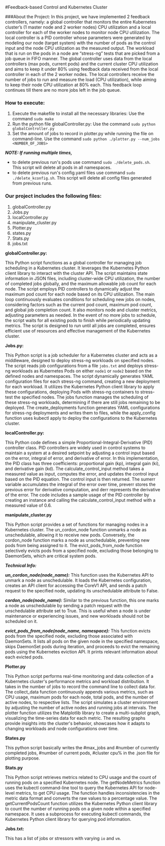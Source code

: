 #Feedback-based Control and Kubernetes Cluster

###About the Project:
In this project, we have implemented 2 feedback controllers, namely: a global controller that monitors the entire Kubernetes cluster’s (1 master node and 2 worker nodes) CPU utilization and  a local controller for each of the worker nodes to monitor node CPU utilization. The local controller is a PID controller whose parameters were generated by modeling our node (target system) with the number of pods as the control input and the node CPU utilization as the measured output. The workload that is run on the pods in a node are “stress-ng” tests that are picked from a job queue in FIFO manner. The global controller uses data from the local controllers (max pods, current pods) and the current cluster CPU utilization and aims to keep it under 80% using feedback data received from the local controller in each of the 2 worker nodes. The local controllers receive the number of jobs to run and measure the load (CPU utilization), while aiming to keep their node CPU utilization at 80% each. This feedback loop continues till there are no more jobs left in the job queue.

### How to execute:
1) Execute the makefile to install all the necessary libraries:
  	 Use the command `sudo make`
2) Run the python file globalController.py:
Use the command `sudo python globalController.py`
3) Set the amount of jobs to record in plotter.py while running the file on command-line.
	Use the command `sudo python ./plotter.py --num_jobs <NUMBER_OF_JOBS>`

***NOTE: If running multiple times,***
   * to delete previous run's pods use command `sudo ./delete_pods.sh`. This script will delete all pods in all namespaces.
   * to delete previous run's config.yaml files use command `sudo ./delete_kconfig.sh`. This script will delete all config files generated from previous runs.

### Our project includes the following files:
1. globalController.py
2. Jobs.py
3. localController.py
4. manipulate_cluster.py
5. Plotter.py
6. states.py
7. Stats.py
8. jobs.txt
 
 
**globalController.py:**

This Python script functions as a global controller for managing job scheduling in a Kubernetes cluster. It leverages the Kubernetes Python client library to interact with the cluster API. The script maintains state information in JSON files, including cluster-wide CPU utilization, the number of completed jobs globally, and the maximum allowable job count for each node. The script employs PID controllers to dynamically adjust the maximum pod count for each node based on its CPU utilization. The main loop continuously evaluates conditions for scheduling new jobs on nodes, considering factors such as the current pod count, maximum pod count, and global job completion count. It also monitors node and cluster metrics, adjusting parameters as needed. In the event of no more jobs to schedule, the script waits for all existing pods to finish while periodically updating metrics. The script is designed to run until all jobs are completed, ensures efficient use of resources and effective management of the Kubernetes cluster.
 
**Jobs.py:**

This Python script is a job scheduler for a Kubernetes cluster and acts as a middleware, designed to deploy stress-ng workloads on specified nodes. The script reads job configurations from a file `jobs.txt` and deploys stress-ng workloads as Kubernetes Pods on either `node1` or `node2` based on the defined nodes and namespaces. The script dynamically generates YAML configuration files for each stress-ng command, creating a new deployment for each workload. It utilizes the Kubernetes Python client library to apply these configurations, deploying Pods with stress-ng containers to stress-test the specified nodes. The jobs function manages the scheduling of these stress-ng workloads, determining if there are still jobs remaining to be deployed. The create_deployments function generates YAML configurations for stress-ng deployments and writes them to files, while the apply_config function uses kubectl apply to deploy the configurations to the Kubernetes cluster. 

**localController.py:**

This Python code defines a simple Proportional-Integral-Derivative (PID) controller class. PID controllers are widely used in control systems to maintain a system at a desired setpoint by adjusting a control input based on the error, integral of error, and derivative of error. In this implementation, the PID class has three coefficients: proportional gain (kp), integral gain (ki), and derivative gain (kd). The calculate_control_input method takes a measured value as input, computes the error, and updates the control input based on the PID equation. The control input is then returned. The sumerr variable accumulates the integral of the error over time, preverr stores the previous error for derivative computation, and derr represents the derivative of the error. The code includes a sample usage of the PID controller by creating an instance and calling the calculate_control_input method with a measured value of 0.6. 

**manipulate_cluster.py**

This Python script provides a set of functions for managing nodes in a Kubernetes cluster. The un_cordon_node function unmarks a node as unschedulable, allowing it to receive new pods. Conversely, the cordon_node function marks a node as unschedulable, preventing new pods from being assigned to it. The evict_pods_from_node function selectively evicts pods from a specified node, excluding those belonging to DaemonSets, which are critical system pods.

***Technical Info:***

***un_cordon_node(node_name):*** This function uses the Kubernetes API to unmark a node as unschedulable. It loads the Kubernetes configuration, creates an API client for accessing the CoreV1 API, and sends a patch request to the specified node, updating its unschedulable attribute to False.

***cordon_node(node_name):*** Similar to the previous function, this one marks a node as unschedulable by sending a patch request with the unschedulable attribute set to True. This is useful when a node is under maintenance or experiencing issues, and new workloads should not be scheduled on it.

***evict_pods_from_node(node_name, namespace):*** This function evicts pods from the specified node, excluding those associated with DaemonSets. It lists all pods on the given node in the specified namespace, skips DaemonSet pods during iteration, and proceeds to evict the remaining pods using the Kubernetes eviction API. It prints relevant information about each evicted pods.

**Plotter.py**

This Python script performs real-time monitoring and data collection of a Kubernetes cluster's performance metrics and workload distribution. It takes in the number of jobs to record the command line to collect data for. The collect_data function continuously appends various metrics, such as CPU usage, maximum pods for each node, total pods, and the number of active nodes, to respective lists. The script simulates a cluster environment by adjusting the number of active nodes and running jobs at intervals. The plotter function utilizes the Matplotlib library to create a multi-subplot graph, visualizing the time-series data for each metric. The resulting graphs provide insights into the cluster's behavior, showcases how it adapts to changing workloads and node configurations over time.

**States.py**

This python script basically writes the #max_jobs and #number of currently completed jobs, #number of current pods, #cluster cpu%  in the .json file for plotting purpose.

**Stats.py**

This Python script retrieves metrics related to CPU usage and the count of running pods on a specified Kubernetes node. The getNodeMetrics function uses the kubectl command-line tool to query the Kubernetes API for node-level metrics, to get CPU usage. The function handles  inconsistencies in the metric data format and converts the raw values to a percentage value. The getCurrentPodsCount function utilizes the Kubernetes Python client library to count the number of running pods on a given node within a specified namespace. It uses a subprocess for executing kubectl commands, the Kubernetes Python client library for querying pod information.

**Jobs.txt:**

This has a list of jobs or stressors with varying `io` and `vm`.

